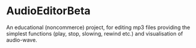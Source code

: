 # AudioEditorBeta
An educational (noncommerce) project, for editing mp3 files
providing the simplest functions (play, stop, slowing, rewind etc.)
and visualisation of audio-wave.
